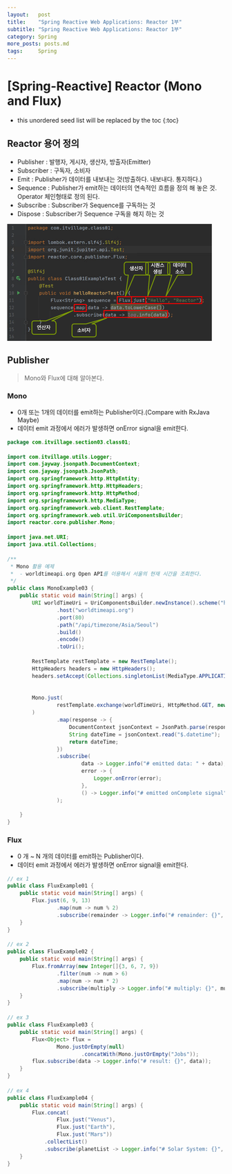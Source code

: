 ```yaml
---
layout:   post
title:    "Spring Reactive Web Applications: Reactor 1부"
subtitle: "Spring Reactive Web Applications: Reactor 1부"
category: Spring
more_posts: posts.md
tags:     Spring
---
```

# [Spring-Reactive] Reactor (Mono and Flux)

<!--more-->
<!-- Table of contents -->
* this unordered seed list will be replaced by the toc
{:toc}

<!-- text -->

## Reactor 용어 정의
- Publisher : 발행자, 게시자, 생산자, 방출자(Emitter)
- Subscriber : 구독자, 소비자
- Emit : Publisher가 데이터를 내보내는 것(방출하다. 내보내다. 통지하다.)
- Sequence : Publisher가 emit하는 데이터의 연속적인 흐름을 정의 해 놓은 것. Operator 체인형태로 정의 된다.
- Subscribe : Subscriber가 Sequence를 구독하는 것
- Dispose : Subscriber가 Sequence 구독을 해지 하는 것

![img.png](../../assets/img/spring/reactor_1/img.png)


## Publisher
> Mono와 Flux에 대해 알아본다.

### Mono
- 0개 또는 1개의 데이터를 emit하는 Publisher이다.(Compare with RxJava Maybe)
- 데이터 emit 과정에서 에러가 발생하면 onError signal을 emit한다.

```java
package com.itvillage.section03.class01;

import com.itvillage.utils.Logger;
import com.jayway.jsonpath.DocumentContext;
import com.jayway.jsonpath.JsonPath;
import org.springframework.http.HttpEntity;
import org.springframework.http.HttpHeaders;
import org.springframework.http.HttpMethod;
import org.springframework.http.MediaType;
import org.springframework.web.client.RestTemplate;
import org.springframework.web.util.UriComponentsBuilder;
import reactor.core.publisher.Mono;

import java.net.URI;
import java.util.Collections;

/**
 * Mono 활용 예제
 *  - worldtimeapi.org Open API를 이용해서 서울의 현재 시간을 조회한다.
 */
public class MonoExample03 {
    public static void main(String[] args) {
        URI worldTimeUri = UriComponentsBuilder.newInstance().scheme("http")
                .host("worldtimeapi.org")
                .port(80)
                .path("/api/timezone/Asia/Seoul")
                .build()
                .encode()
                .toUri();

        RestTemplate restTemplate = new RestTemplate();
        HttpHeaders headers = new HttpHeaders();
        headers.setAccept(Collections.singletonList(MediaType.APPLICATION_JSON));


        Mono.just(
                restTemplate.exchange(worldTimeUri, HttpMethod.GET, new HttpEntity<String>(headers), String.class)
        )
                .map(response -> {
                    DocumentContext jsonContext = JsonPath.parse(response.getBody());
                    String dateTime = jsonContext.read("$.datetime");
                    return dateTime;
                })
                .subscribe(
                        data -> Logger.info("# emitted data: " + data),
                        error -> {
                            Logger.onError(error);
                        },
                        () -> Logger.info("# emitted onComplete signal")
                );

    }
}
```


### Flux
- 0 개 ~ N 개의 데이터를 emit하는 Publisher이다.
- 데이터 emit 과정에서 에러가 발생하면 onError signal을 emit한다.

```java
// ex 1
public class FluxExample01 {
    public static void main(String[] args) {
        Flux.just(6, 9, 13)
                .map(num -> num % 2)
                .subscribe(remainder -> Logger.info("# remainder: {}", remainder));
    }
}

// ex 2
public class FluxExample02 {
    public static void main(String[] args) {
        Flux.fromArray(new Integer[]{3, 6, 7, 9})
                .filter(num -> num > 6)
                .map(num -> num * 2)
                .subscribe(multiply -> Logger.info("# multiply: {}", multiply));
    }
}

// ex 3
public class FluxExample03 {
    public static void main(String[] args) {
        Flux<Object> flux =
                Mono.justOrEmpty(null)
                        .concatWith(Mono.justOrEmpty("Jobs"));
        flux.subscribe(data -> Logger.info("# result: {}", data));
    }
}

// ex 4
public class FluxExample04 {
    public static void main(String[] args) {
        Flux.concat(
                Flux.just("Venus"),
                Flux.just("Earth"),
                Flux.just("Mars"))
            .collectList()
            .subscribe(planetList -> Logger.info("# Solar System: {}", planetList));
    }
}

```